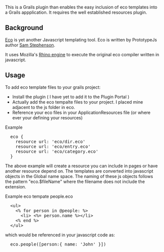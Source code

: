 This is a Grails plugin than enables the easy inclusion of eco templates into a Grails appplication. 
It requires the well established resources plugin.

## Background

[Eco](https://github.com/sstephenson/eco) is yet another Javascript templating tool. Eco is written by PrototypeJs 
author [Sam Stephenson](https://github.com/sstephenson). 

It uses Mozilla's [Rhino engine](https://github.com/matthieu/rhymeno) to execute the original eco compiler written in javascript.

## Usage

To add eco template files to your grails project:

* Install the plugin ( I have yet to add it to the Plugin Portal )
* Actually add the eco tempalte files to your project. I placed mine adjacent to the js folder in eco.
* Reference your eco files in your ApplicationResources file (or where ever your defining your resources)

Example
<pre>
  eco {
    resource url: 'eco/dir.eco'
    resource url: 'eco/entry.eco'
    resource url: 'eco/category.eco'
  }  
</pre>

The above example will create a resource you can include in pages or have another resource depend on. The templates 
are converted into javascript objects in the Global name space. The naming of these js objects follows the pattern "eco.$fileName"
where the filename does not include the extension.

Example eco tempate people.eco

<pre>
  &lt;ul&gt;
    &lt;% for person in @people: %&gt;
      &lt;li&gt; &lt;%= person.name %&gt;&lt;/li&gt;      
    &lt;% end %&gt;
  &lt;/ul&gt;
</pre>

which would be referenced in your javascript code as:
<pre>
  eco.people([person:{ name: 'John' }])
</pre>